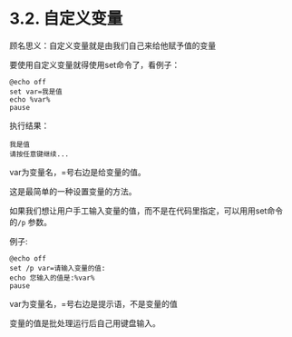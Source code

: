 # 3.2. 自定义变量


顾名思义：自定义变量就是由我们自己来给他赋予值的变量

要使用自定义变量就得使用set命令了，看例子：

```
@echo off
set var=我是值
echo %var%
pause
```

执行结果：

```
我是值
请按任意键继续...
```

var为变量名，=号右边是给变量的值。

这是最简单的一种设置变量的方法。

如果我们想让用户手工输入变量的值，而不是在代码里指定，可以用用set命令的`/p` 参数。

例子:

```
@echo off
set /p var=请输入变量的值:
echo 您输入的值是:%var%
pause
```

var为变量名，=号右边是提示语，不是变量的值

变量的值是批处理运行后自己用键盘输入。